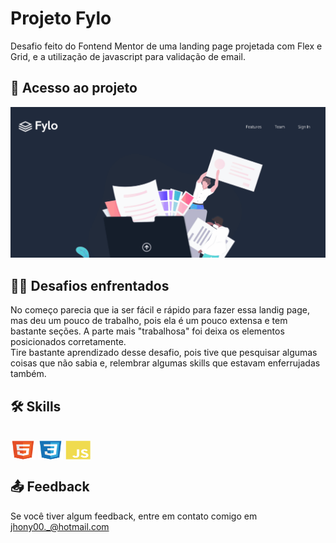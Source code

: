 # Projeto Fylo
Desafio feito do Fontend Mentor de uma landing page projetada com Flex e Grid, e a utilização de javascript para validação de email.

## 🔗 Acesso ao projeto
[<img src="src/images/tela-fylo.gif">](https://jhonyfreitasdev.github.io/projeto-fylo/)

## 💪🏻 Desafios enfrentados
No começo parecia que ia ser fácil e rápido para fazer essa landig page, mas deu um pouco de trabalho, pois ela é um pouco extensa e tem bastante seções. A parte mais "trabalhosa" foi deixa os elementos posicionados corretamente.\
Tire bastante aprendizado desse desafio, pois tive que pesquisar algumas coisas que não sabia e, relembrar algumas skills que estavam enferrujadas também.

## 🛠 Skills
<div style="display: inline_block"><br>
  <img align="center" alt="HTML" height="30" width="40" src="https://raw.githubusercontent.com/devicons/devicon/master/icons/html5/html5-original.svg">
  <img align="center" alt="CSS" height="30" width="40" src="https://raw.githubusercontent.com/devicons/devicon/master/icons/css3/css3-original.svg">
  <img align="center" alt="Js" height="30" width="40" src="https://raw.githubusercontent.com/devicons/devicon/master/icons/javascript/javascript-plain.svg">
</div>

## 📤 Feedback
Se você tiver algum feedback, entre em contato comigo em jhony00._@hotmail.com
